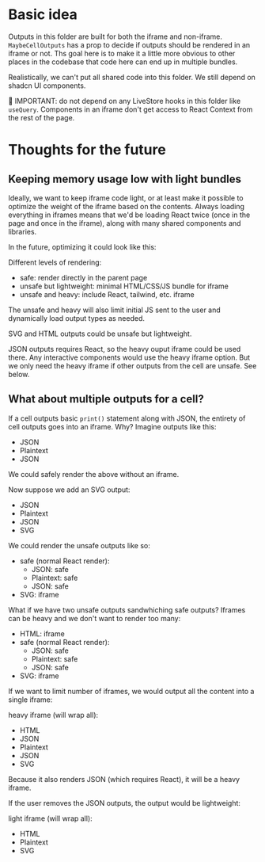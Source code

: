 # Basic idea

Outputs in this folder are built for both the iframe and non-iframe. `MaybeCellOutputs` has a prop to decide if outputs should be rendered in an iframe or not. Ths goal here is to make it a little more obvious to other places in the codebase that code here can end up in multiple bundles.

Realistically, we can't put all shared code into this folder. We still depend on shadcn UI components.

🚨 IMPORTANT: do not depend on any LiveStore hooks in this folder like `useQuery`. Components in an iframe don't get access to React Context from the rest of the page.

# Thoughts for the future

## Keeping memory usage low with light bundles

Ideally, we want to keep iframe code light, or at least make it possible to optimize the weight of the iframe based on the contents. Always loading everything in iframes means that we'd be loading React twice (once in the page and once in the iframe), along with many shared components and libraries.

In the future, optimizing it could look like this:

Different levels of rendering:

- safe: render directly in the parent page
- unsafe but lightweight: minimal HTML/CSS/JS bundle for iframe
- unsafe and heavy: include React, tailwind, etc. iframe

The unsafe and heavy will also limit initial JS sent to the user and dynamically load output types as needed.

SVG and HTML outputs could be unsafe but lightweight.

JSON outputs requires React, so the heavy ouput iframe could be used there. Any interactive components would use the heavy iframe option. But we only need the heavy iframe if other outputs from the cell are unsafe. See below.

## What about multiple outputs for a cell?

If a cell outputs basic `print()` statement along with JSON, the entirety of cell outputs goes into an iframe. Why? Imagine outputs like this:

- JSON
- Plaintext
- JSON

We could safely render the above without an iframe.

Now suppose we add an SVG output:

- JSON
- Plaintext
- JSON
- SVG

We could render the unsafe outputs like so:

- safe (normal React render):
  - JSON: safe
  - Plaintext: safe
  - JSON: safe
- SVG: iframe

What if we have two unsafe outputs sandwhiching safe outputs? Iframes can be heavy and we don't want to render too many:

- HTML: iframe
- safe (normal React render):
  - JSON: safe
  - Plaintext: safe
  - JSON: safe
- SVG: iframe

If we want to limit number of iframes, we would output all the content into a single iframe:

heavy iframe (will wrap all):

- HTML
- JSON
- Plaintext
- JSON
- SVG

Because it also renders JSON (which requires React), it will be a heavy iframe.

If the user removes the JSON outputs, the output would be lightweight:

light iframe (will wrap all):

- HTML
- Plaintext
- SVG
